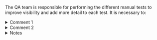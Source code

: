 The QA team is responsible for performing the different manual tests to improve visibility and add more detail to each test. It is necessary to: 

<details>
  <summary> Comment 1 </summary>

## Review data

| Tester | PR commit               | 
|--------|-------------------------|
| @user  |  <commit_short_hash>    | 

### Testing environment

| OS | OS version | Deployment                                    | Image/AMI | Notes |
|----|------------|-----------------------------------------------|-----------|-------|
|    |            | `<LOCAL, AWS> \| <Vagrant, Docker, EC2, ECS>` |           |       |


### Tested packages

| `wazuh-manager` | `wazuh-agent` | 
|-----------------|---------------|
|                 |               |

### Status

- [ ] In progress
- [ ] Pending to review
- [ ] Team leader approved
- [ ] Manager approved

</details>

<details>
  <summary> Comment 2 </summary>

## Case Name - (status color)

This name is the same that are in the description section of the Manual Testing issue. For each case name you need to add this section to separate cases.

### Steps enumerated with evidence (we prefer not to use pictures attached).

   1. Step Y
   2. Step X
   ...

</details>

<details>
  <summary> Notes</summary>
  <details>
     <summary> References Status</summary>

|Color|Status |
|:--:|:--|
|🟢|All tests passed successfully|
|🟡|All tests passed but there are some warnings|
|🔴|Some tests have failures or errors|
|🔵|Test execution in progress|
|⚫|To Do|
|🟠|Jenkins provision fails|
|:purple_circle:| All skipped |

</details>

  <details>
  <summary> Considerations</summary>

   - Previous to start verify that PR related is approved and it contains all check green.
   - Sync with core responsable that this test will start to test. 
   - If there are a new change added when you test the Manual execution you need to test it again, 
   - Keep indentation in line 
   - Enumerate the steps
   - Paste output as text not pictures.
  
  </details>
</details>